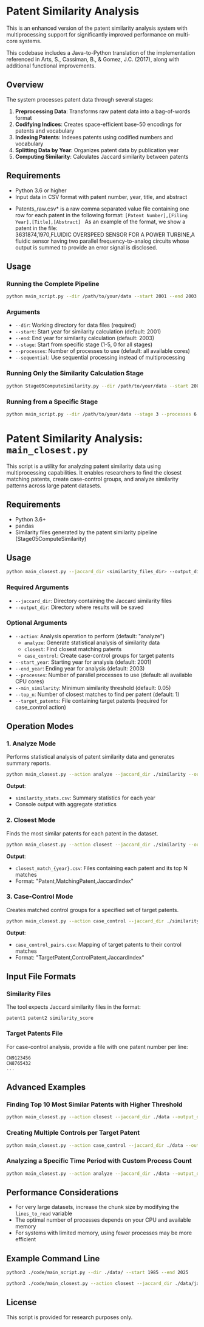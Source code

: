 # Patent Similarity Analysis

This is an enhanced version of the patent similarity analysis system with multiprocessing support for significantly improved performance on multi-core systems.

This codebase includes a Java-to-Python translation of the implementation referenced in Arts, S., Cassiman, B., & Gomez, J.C. (2017), along with additional functional improvements.

## Overview

The system processes patent data through several stages:
1. **Preprocessing Data**: Transforms raw patent data into a bag-of-words format
2. **Codifying Indices**: Creates space-efficient base-50 encodings for patents and vocabulary 
3. **Indexing Patents**: Indexes patents using codified numbers and vocabulary
4. **Splitting Data by Year**: Organizes patent data by publication year
5. **Computing Similarity**: Calculates Jaccard similarity between patents 

## Requirements

- Python 3.6 or higher
- Input data in CSV format with patent number, year, title, and abstract
* Patents_raw.csv* is a raw comma separated value file containing one row for each patent in the following format: 
```[Patent Number],[Filing Year],[Title],[Abstract] ```
As an example of the format, we show a patent in the file:  
3631874,1970,FLUIDIC OVERSPEED SENSOR FOR A POWER TURBINE,A fluidic sensor 
having two parallel frequency-to-analog circuits whose output is summed to provide an error 
signal is disclosed.

## Usage

### Running the Complete Pipeline

```bash
python main_script.py --dir /path/to/your/data --start 2001 --end 2003 --processes 8
```

### Arguments

- `--dir`: Working directory for data files (required)
- `--start`: Start year for similarity calculation (default: 2001)
- `--end`: End year for similarity calculation (default: 2003)
- `--stage`: Start from specific stage (1-5, 0 for all stages)
- `--processes`: Number of processes to use (default: all available cores)
- `--sequential`: Use sequential processing instead of multiprocessing


### Running Only the Similarity Calculation Stage

```bash
python Stage05ComputeSimilarity.py --dir /path/to/your/data --start 2001 --end 2003 --processes 8
```

### Running from a Specific Stage

```bash
python main_script.py --dir /path/to/your/data --stage 3 --processes 6
```



# Patent Similarity Analysis: `main_closest.py`

This script is a utility for analyzing patent similarity data using multiprocessing capabilities. It enables researchers to find the closest matching patents, create case-control groups, and analyze similarity patterns across large patent datasets.

## Requirements

- Python 3.6+
- pandas
- Similarity files generated by the patent similarity pipeline (Stage05ComputeSimilarity)

## Usage

```bash
python main_closest.py --jaccard_dir <similarity_files_dir> --output_dir <results_dir> [OPTIONS]
```

### Required Arguments

- `--jaccard_dir`: Directory containing the Jaccard similarity files
- `--output_dir`: Directory where results will be saved

### Optional Arguments

- `--action`: Analysis operation to perform (default: "analyze")
  - `analyze`: Generate statistical analysis of similarity data
  - `closest`: Find closest matching patents
  - `case_control`: Create case-control groups for target patents
- `--start_year`: Starting year for analysis (default: 2001)
- `--end_year`: Ending year for analysis (default: 2003)
- `--processes`: Number of parallel processes to use (default: all available CPU cores)
- `--min_similarity`: Minimum similarity threshold (default: 0.05)
- `--top_n`: Number of closest matches to find per patent (default: 1)
- `--target_patents`: File containing target patents (required for case_control action)

## Operation Modes

### 1. Analyze Mode

Performs statistical analysis of patent similarity data and generates summary reports.

```bash
python main_closest.py --action analyze --jaccard_dir ./similarity --output_dir ./results
```

**Output**: 
- `similarity_stats.csv`: Summary statistics for each year
- Console output with aggregate statistics

### 2. Closest Mode

Finds the most similar patents for each patent in the dataset.

```bash
python main_closest.py --action closest --jaccard_dir ./similarity --output_dir ./results --top_n 5
```

**Output**: 
- `closest_match_{year}.csv`: Files containing each patent and its top N matches
- Format: "Patent,MatchingPatent,JaccardIndex"

### 3. Case-Control Mode

Creates matched control groups for a specified set of target patents.

```bash
python main_closest.py --action case_control --jaccard_dir ./similarity --output_dir ./results --target_patents ./targets.txt
```

**Output**:
- `case_control_pairs.csv`: Mapping of target patents to their control matches
- Format: "TargetPatent,ControlPatent,JaccardIndex"

## Input File Formats

### Similarity Files

The tool expects Jaccard similarity files in the format:
```
patent1 patent2 similarity_score
```

### Target Patents File

For case-control analysis, provide a file with one patent number per line:
```
CN9123456
CN8765432
...
```

## Advanced Examples

### Finding Top 10 Most Similar Patents with Higher Threshold

```bash
python main_closest.py --action closest --jaccard_dir ./data --output_dir ./results --top_n 10 --min_similarity 0.15 --processes 16
```

### Creating Multiple Controls per Target Patent

```bash
python main_closest.py --action case_control --jaccard_dir ./data --output_dir ./results --target_patents ./biotech_patents.txt --top_n 3 --processes 8
```

### Analyzing a Specific Time Period with Custom Process Count

```bash
python main_closest.py --action analyze --jaccard_dir ./data --output_dir ./results --start_year 2010 --end_year 2015 --processes 4
```

## Performance Considerations

- For very large datasets, increase the chunk size by modifying the `lines_to_read` variable
- The optimal number of processes depends on your CPU and available memory
- For systems with limited memory, using fewer processes may be more efficient

## Example Command Line

```bash
python3 ./code/main_script.py --dir ./data/ --start 1985 --end 2025

python3 ./code/main_closest.py --action closest --jaccard_dir ./data/jaccard/ --output_dir ./results --processes 2 --start_year 2001 --end_year 2020 --top_n 10 --min_similarity 0.00
```

## License

This script is provided for research purposes only.
